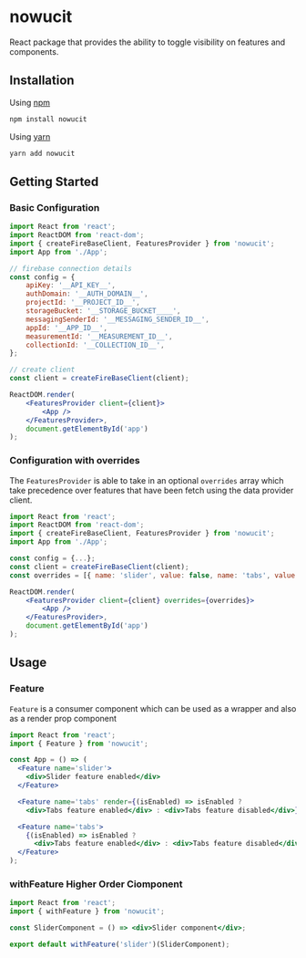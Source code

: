# nowucit

React package that provides the ability to toggle visibility on features and components.

## Installation

Using [npm](https://npmjs.org/)

```bash
npm install nowucit
```

Using [yarn](https://yarnpkg.com/)

```bash
yarn add nowucit
```

## Getting Started

### Basic Configuration

```jsx
import React from 'react';
import ReactDOM from 'react-dom';
import { createFireBaseClient, FeaturesProvider } from 'nowucit';
import App from './App';

// firebase connection details
const config = {
    apiKey: '__API_KEY__',
    authDomain: '__AUTH_DOMAIN__',
    projectId: '__PROJECT_ID__',
    storageBucket: '__STORAGE_BUCKET____',
    messagingSenderId: '__MESSAGING_SENDER_ID__',
    appId: '__APP_ID__',
    measurementId: '__MEASUREMENT_ID__',
    collectionId: '__COLLECTION_ID__',
};

// create client
const client = createFireBaseClient(client);

ReactDOM.render(
    <FeaturesProvider client={client}>
        <App />
    </FeaturesProvider>,
    document.getElementById('app')
);
```

### Configuration with overrides

The `FeaturesProvider` is able to take in an optional `overrides` array which take precedence over features that have been fetch using the data provider client.

```jsx
import React from 'react';
import ReactDOM from 'react-dom';
import { createFireBaseClient, FeaturesProvider } from 'nowucit';
import App from './App';

const config = {...};
const client = createFireBaseClient(client);
const overrides = [{ name: 'slider', value: false, name: 'tabs', value: true }];

ReactDOM.render(
    <FeaturesProvider client={client} overrides={overrides}>
        <App />
    </FeaturesProvider>,
    document.getElementById('app')
);
```

## Usage

### Feature

`Feature` is a consumer component which can be used as a wrapper and also as a render prop component

```jsx
import React from 'react';
import { Feature } from 'nowucit';

const App = () => (
  <Feature name='slider'>
    <div>Slider feature enabled</div>
  </Feature>

  <Feature name='tabs' render={(isEnabled) => isEnabled ?
    <div>Tabs feature enabled</div> : <div>Tabs feature disabled</div>} />

  <Feature name='tabs'>
    {(isEnabled) => isEnabled ?
      <div>Tabs feature enabled</div> : <div>Tabs feature disabled</div>}
  </Feature>
);
```

### withFeature Higher Order Ciomponent

```jsx
import React from 'react';
import { withFeature } from 'nowucit';

const SliderComponent = () => <div>Slider component</div>;

export default withFeature('slider')(SliderComponent);
```
